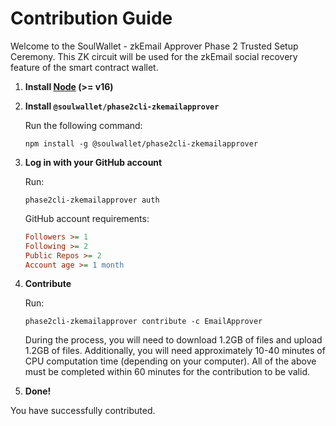 # Contribution Guide

Welcome to the SoulWallet - zkEmail Approver Phase 2 Trusted Setup Ceremony. This ZK circuit will be used for the zkEmail social recovery feature of the smart contract wallet.

1. **Install [Node](https://nodejs.org/en/download/) (>= v16)**

2. **Install `@soulwallet/phase2cli-zkemailapprover`**

   Run the following command:

   ```shell
   npm install -g @soulwallet/phase2cli-zkemailapprover
   ```

3. **Log in with your GitHub account**

   Run:

   ```shell
   phase2cli-zkemailapprover auth
   ```

   GitHub account requirements:

   ```ini
   Followers >= 1
   Following >= 2
   Public Repos >= 2
   Account age >= 1 month
   ```

4. **Contribute**

   Run:

   ```shell
   phase2cli-zkemailapprover contribute -c EmailApprover
   ```

   During the process, you will need to download 1.2GB of files and upload 1.2GB of files. Additionally, you will need approximately 10-40 minutes of CPU computation time (depending on your computer). All of the above must be completed within 60 minutes for the contribution to be valid.

5. **Done!**

You have successfully contributed.
